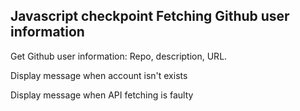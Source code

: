 ## Javascript checkpoint Fetching Github user information

Get Github user information: Repo, description, URL.

Display message when account isn't exists

Display message when API fetching is faulty

